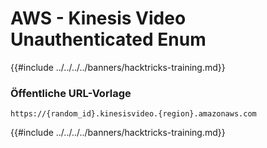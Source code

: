 # AWS - Kinesis Video Unauthenticated Enum

{{#include ../../../../banners/hacktricks-training.md}}

### Öffentliche URL-Vorlage
```
https://{random_id}.kinesisvideo.{region}.amazonaws.com
```
{{#include ../../../../banners/hacktricks-training.md}}
